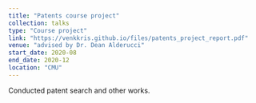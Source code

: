```yaml
---
title: "Patents course project"
collection: talks
type: "Course project"
link: "https://venkkris.github.io/files/patents_project_report.pdf"
venue: "advised by Dr. Dean Alderucci"
start_date: 2020-08
end_date: 2020-12
location: "CMU"
---
```

Conducted patent search and other works.
